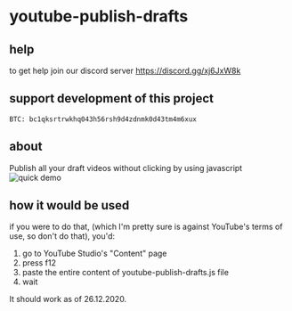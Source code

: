 # youtube-publish-drafts

## help
to get help join our discord server https://discord.gg/xj6JxW8k

## support development of this project
```
BTC: bc1qksrtrwkhq043h56rsh9d4zdnmk0d43tm4m6xux
```

## about
Publish all your draft videos without clicking by using javascript
![quick demo](youtube-publisher-demo.gif)

## how it would be used
if you were to do that, (which I'm pretty sure is against YouTube's terms of use, so don't do that), you'd:
1. go to YouTube Studio's "Content"  page
2. press f12
3. paste the entire content of youtube-publish-drafts.js file
4. wait

It should work as of 26.12.2020.
